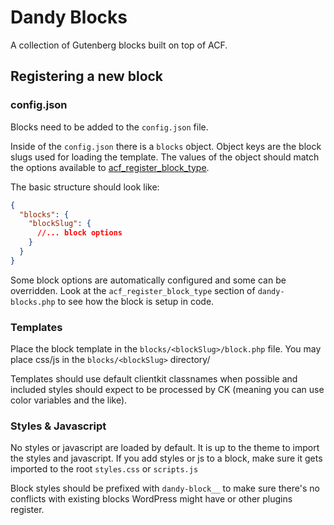 # Dandy Blocks
A collection of Gutenberg blocks built on top of ACF.

## Registering a new block

### config.json

Blocks need to be added to the `config.json` file.

Inside of the `config.json` there is a `blocks` object. Object keys are the block slugs used for loading the template. The values of the object should match the options available to [acf_register_block_type](https://www.advancedcustomfields.com/resources/acf_register_block_type/).

The basic structure should look like:

```json
{
  "blocks": {
    "blockSlug": {
      //... block options
    }
  }
}
```

Some block options are automatically configured and some can be overridden. Look at the `acf_register_block_type` section of `dandy-blocks.php` to see how the block is setup in code.

### Templates

Place the block template in the `blocks/<blockSlug>/block.php` file. You may place css/js in the `blocks/<blockSlug>` directory/

Templates should use default clientkit classnames when possible and included styles should expect to be processed by CK (meaning you can use color variables and the like).

### Styles & Javascript

No styles or javascript are loaded by default. It is up to the theme to import the styles and javascript. If you add styles or js to a block, make sure it gets imported to the root `styles.css` or `scripts.js`

Block styles should be prefixed with `dandy-block__` to make sure there's no conflicts with existing blocks WordPress might have or other plugins register.
